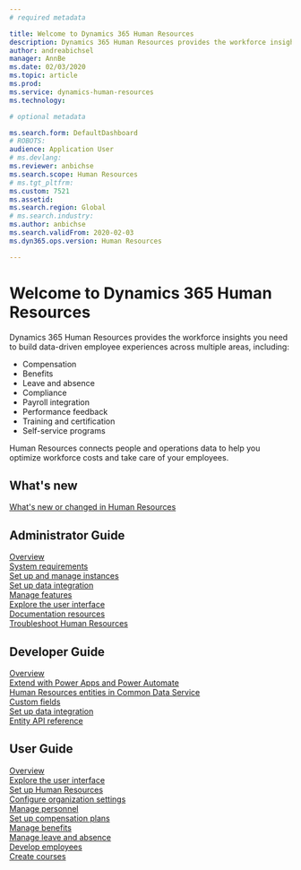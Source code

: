 ```yaml
---
# required metadata

title: Welcome to Dynamics 365 Human Resources
description: Dynamics 365 Human Resources provides the workforce insights you need to build data-driven employee experiences across multiple areas.
author: andreabichsel
manager: AnnBe
ms.date: 02/03/2020
ms.topic: article
ms.prod: 
ms.service: dynamics-human-resources
ms.technology: 

# optional metadata

ms.search.form: DefaultDashboard
# ROBOTS: 
audience: Application User
# ms.devlang: 
ms.reviewer: anbichse
ms.search.scope: Human Resources
# ms.tgt_pltfrm: 
ms.custom: 7521
ms.assetid: 
ms.search.region: Global
# ms.search.industry: 
ms.author: anbichse
ms.search.validFrom: 2020-02-03
ms.dyn365.ops.version: Human Resources

---
```


# Welcome to Dynamics 365 Human Resources

Dynamics 365 Human Resources provides the workforce insights you need to build data-driven employee experiences across multiple areas, including:

- Compensation
- Benefits
- Leave and absence
- Compliance
- Payroll integration
- Performance feedback
- Training and certification
- Self-service programs

Human Resources connects people and operations data to help you optimize workforce costs and take care of your employees.

## What's new

[What's new or changed in Human Resources](hr-admin-whats-new.md)

## Administrator Guide

[Overview](hr-admin-overview.md)</br>
[System requirements](hr-admin-system-requirements.md)</br>
[Set up and manage instances](hr-admin-setup-provision.md)</br>
[Set up data integration](hr-admin-integration-choose-technology.md)</br>
[Manage features](hr-admin-manage-features.md)</br>
[Explore the user interface](../fin-ops-core/fin-ops/get-started/user-interface-elements.md?toc=/dynamics365/human-resources/toc.json)</br>
[Documentation resources](../fin-ops-core/fin-ops/get-started/help-overview.md?toc=/dynamics365/human-resources/toc.json)</br>
[Troubleshoot Human Resources](hr-admin-troubleshooting-support.md)</br>

## Developer Guide

[Overview](hr-developer-overview.md)</br>
[Extend with Power Apps and Power Automate](hr-developer-power-apps.md)</br>
[Human Resources entities in Common Data Service](hr-developer-entities.md)</br>
[Custom fields](hr-developer-custom-fields.md)</br>
[Set up data integration](hr-admin-integration-choose-technology.md)</br>
[Entity API reference](hr-developer-api-authentication.md)

## User Guide

[Overview](hr-hrpro-overview.md)</br>
[Explore the user interface](../fin-ops-core/fin-ops/get-started/user-interface-elements.md?toc=/dynamics365/human-resources/toc.json)</br>
[Set up Human Resources](hr-setup-parameters.md)</br>
[Configure organization settings](../fin-ops-core/fin-ops/organization-administration/organization-administration-home-page.md?toc=/dynamics365/human-resources/toc.json)</br>
[Manage personnel](hr-personnel-departments-jobs-positions.md)</br>
[Set up compensation plans](hr-compensation-overview.md)</br>
[Manage benefits](hr-benefits-management-overview.md)</br>
[Manage leave and absence](hr-leave-and-absence-overview.md)</br>
[Develop employees](hr-develop-performance-management-overview.md)</br>
[Create courses](hr-learning-courses.md)
